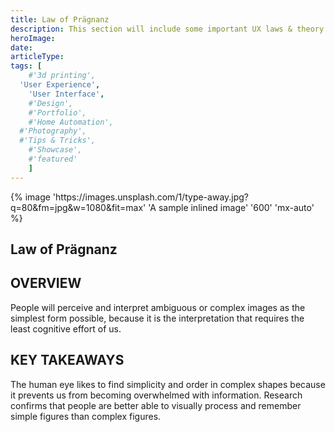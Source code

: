 ```yaml
---
title: Law of Prägnanz
description: This section will include some important UX laws & theory
heroImage:
date:
articleType:
tags: [
	#'3d printing',
  'User Experience',
	'User Interface',
	#'Design',
	#'Portfolio',
	#'Home Automation',
  #'Photography',
  #'Tips & Tricks',
	#'Showcase',
	#'featured'
	]
---
```



<article>
{% image 'https://images.unsplash.com/1/type-away.jpg?q=80&fm=jpg&w=1080&fit=max' 'A sample inlined image' '600' 'mx-auto' %}

# Law of Prägnanz

## OVERVIEW

People will perceive and interpret ambiguous or complex images as the simplest form possible, because it is the interpretation that requires the least cognitive effort of us.

## KEY TAKEAWAYS

The human eye likes to find simplicity and order in complex shapes because it prevents us from becoming overwhelmed with information. Research confirms that people are better able to visually process and remember simple figures than complex figures.

</article>
